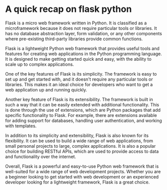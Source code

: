 # A quick recap on flask python

Flask is a micro web framework written in Python. It is classified as a microframework because it does not require particular tools or libraries. It has no database abstraction layer, form validation, or any other components where pre-existing third-party libraries provide common functions.

Flask is a lightweight Python web framework that provides useful tools and features for creating web applications in the Python programming language. It is designed to make getting started quick and easy, with the ability to scale up to complex applications.

One of the key features of Flask is its simplicity. The framework is easy to set up and get started with, and it doesn't require any particular tools or libraries. This makes it an ideal choice for developers who want to get a web application up and running quickly.

Another key feature of Flask is its extensibility. The framework is built in such a way that it can be easily extended with additional functionality. This is done through the use of extensions, which are Python packages that add specific functionality to Flask. For example, there are extensions available for adding support for databases, handling user authentication, and working with templates.

In addition to its simplicity and extensibility, Flask is also known for its flexibility. It can be used to build a wide range of web applications, from small personal projects to large, complex applications. It is also a popular choice for building RESTful APIs, which are used to provide access to data and functionality over the internet.

Overall, Flask is a powerful and easy-to-use Python web framework that is well-suited for a wide range of web development projects. Whether you are a beginner looking to get started with web development or an experienced developer looking for a lightweight framework, Flask is a great choice.